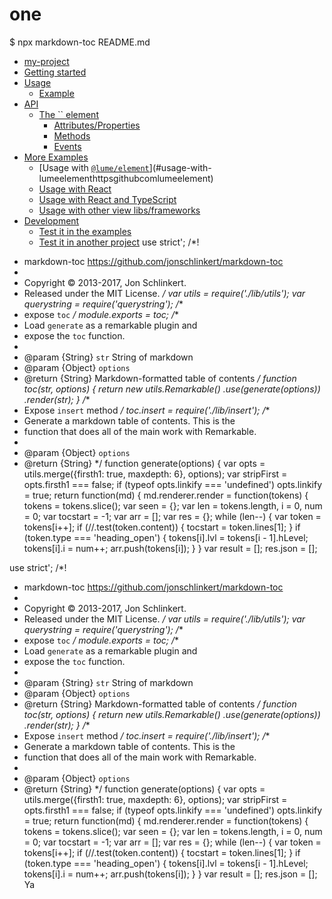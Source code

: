 # one
$ npx markdown-toc README.md
- [my-project](#my-project)
- [Getting started](#getting-started)
- [Usage](#usage)
  * [Example](#example)
- [API](#api)
  * [The `` element](#the--element)
    + [Attributes/Properties](#attributesproperties)
    + [Methods](#methods)
    + [Events](#events)
- [More Examples](#more-examples)
  * [Usage with [`@lume/element`](https://github.com/lume/element)](#usage-with-lumeelementhttpsgithubcomlumeelement)
  * [Usage with React](#usage-with-react)
  * [Usage with React and TypeScript](#usage-with-react-and-typescript)
  * [Usage with other view libs/frameworks](#usage-with-other-view-libsframeworks)
- [Development](#development)
  * [Test it in the examples](#test-it-in-the-examples)
  * [Test it in another project](#test-it-in-another-project)
use strict';
/*!
 * markdown-toc <https://github.com/jonschlinkert/markdown-toc>
 *
 * Copyright © 2013-2017, Jon Schlinkert.
 * Released under the MIT License.
 */
var utils = require('./lib/utils');
var querystring = require('querystring');
/**
 * expose `toc`
 */
module.exports = toc;
/**
 * Load `generate` as a remarkable plugin and
 * expose the `toc` function.
 *
 * @param  {String} `str` String of markdown
 * @param  {Object} `options`
 * @return {String} Markdown-formatted table of contents
 */
function toc(str, options) {
  return new utils.Remarkable()
    .use(generate(options))
    .render(str);
}
/**
 * Expose `insert` method
 */
toc.insert = require('./lib/insert');
/**
 * Generate a markdown table of contents. This is the
 * function that does all of the main work with Remarkable.
 *
 * @param {Object} `options`
 * @return {String}
 */
function generate(options) {
  var opts = utils.merge({firsth1: true, maxdepth: 6}, options);
  var stripFirst = opts.firsth1 === false;
  if (typeof opts.linkify === 'undefined') opts.linkify = true;
  return function(md) {
    md.renderer.render = function(tokens) {
      tokens = tokens.slice();
      var seen = {};
      var len = tokens.length, i = 0, num = 0;
      var tocstart = -1;
      var arr = [];
      var res = {};
      while (len--) {
        var token = tokens[i++];
        if (/<!--[ \t]*toc[ \t]*-->/.test(token.content)) {
          tocstart = token.lines[1];
        }
        if (token.type === 'heading_open') {
          tokens[i].lvl = tokens[i - 1].hLevel;
          tokens[i].i = num++;
          arr.push(tokens[i]);
        }
      }
      var result = [];
      res.json = [];







use strict';
/*!
 * markdown-toc <https://github.com/jonschlinkert/markdown-toc>
 *
 * Copyright © 2013-2017, Jon Schlinkert.
 * Released under the MIT License.
 */
var utils = require('./lib/utils');
var querystring = require('querystring');
/**
 * expose `toc`
 */
module.exports = toc;
/**
 * Load `generate` as a remarkable plugin and
 * expose the `toc` function.
 *
 * @param  {String} `str` String of markdown
 * @param  {Object} `options`
 * @return {String} Markdown-formatted table of contents
 */
function toc(str, options) {
  return new utils.Remarkable()
    .use(generate(options))
    .render(str);
}
/**
 * Expose `insert` method
 */
toc.insert = require('./lib/insert');
/**
 * Generate a markdown table of contents. This is the
 * function that does all of the main work with Remarkable.
 *
 * @param {Object} `options`
 * @return {String}
 */
function generate(options) {
  var opts = utils.merge({firsth1: true, maxdepth: 6}, options);
  var stripFirst = opts.firsth1 === false;
  if (typeof opts.linkify === 'undefined') opts.linkify = true;
  return function(md) {
    md.renderer.render = function(tokens) {
      tokens = tokens.slice();
      var seen = {};
      var len = tokens.length, i = 0, num = 0;
      var tocstart = -1;
      var arr = [];
      var res = {};
      while (len--) {
        var token = tokens[i++];
        if (/<!--[ \t]*toc[ \t]*-->/.test(token.content)) {
          tocstart = token.lines[1];
        }
        if (token.type === 'heading_open') {
          tokens[i].lvl = tokens[i - 1].hLevel;
          tokens[i].i = num++;
          arr.push(tokens[i]);
        }
      }
      var result = [];
      res.json = [];
Ya 

